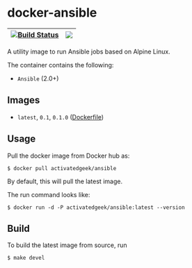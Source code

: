 # docker-ansible

| [![Build Status](https://travis-ci.org/activatedgeek/docker-ansible.svg?branch=master)](https://travis-ci.org/activatedgeek/docker-ansible) | [![](https://imagelayers.io/badge/activatedgeek/ansible:latest.svg)](https://imagelayers.io/?images=activatedgeek/ansible:latest 'Get your own badge on imagelayers.io') |
|:-:|:-:|

A utility image to run Ansible jobs based on Alpine Linux.

The container contains the following:
* `Ansible` (2.0+)

## Images
* `latest`, `0.1`, `0.1.0` ([Dockerfile](./Dockerfile))

## Usage
Pull the docker image from Docker hub as:
```
$ docker pull activatedgeek/ansible
```
By default, this will pull the latest image.

The run command looks like:
```
$ docker run -d -P activatedgeek/ansible:latest --version
```

## Build
To build the latest image from source, run
```
$ make devel
```
